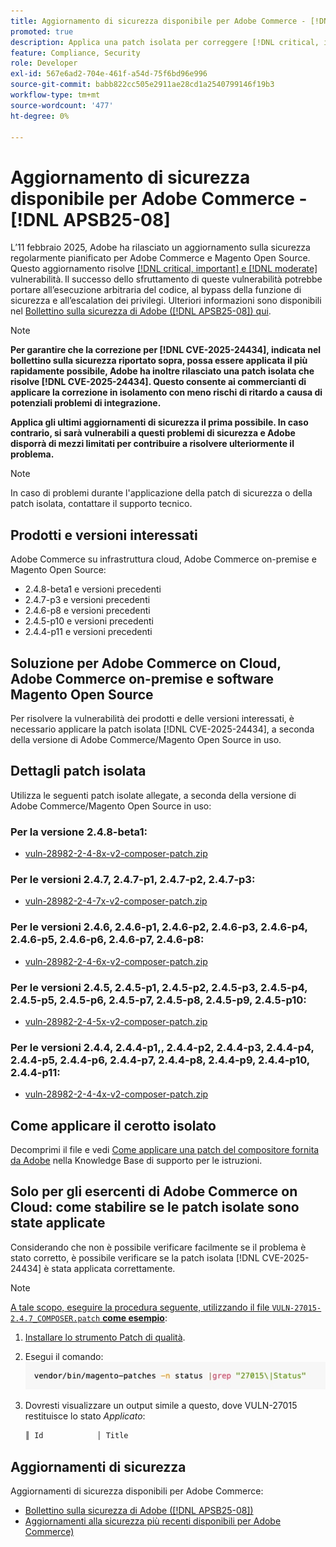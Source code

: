 ```yaml
---
title: Aggiornamento di sicurezza disponibile per Adobe Commerce - [!DNL APSB25-08]
promoted: true
description: Applica una patch isolata per correggere [!DNL critical, important, and moderate vulnerabilities] per Adobe Commerce 2.4.8-beta1, 2.4.7-p3, 2.4.6-p8, 2.4.5-p10, 2.4.4-p11 e versioni precedenti.
feature: Compliance, Security
role: Developer
exl-id: 567e6ad2-704e-461f-a54d-75f6bd96e996
source-git-commit: babb822cc505e2911ae28cd1a2540799146f19b3
workflow-type: tm+mt
source-wordcount: '477'
ht-degree: 0%

---
```


# Aggiornamento di sicurezza disponibile per Adobe Commerce - [!DNL APSB25-08]

L’11 febbraio 2025, Adobe ha rilasciato un aggiornamento sulla sicurezza regolarmente pianificato per Adobe Commerce e Magento Open Source. Questo aggiornamento risolve [[!DNL critical, important] e  [!DNL moderate]](https://helpx.adobe.com/security/severity-ratings.html) vulnerabilità. Il successo dello sfruttamento di queste vulnerabilità potrebbe portare all’esecuzione arbitraria del codice, al bypass della funzione di sicurezza e all’escalation dei privilegi. Ulteriori informazioni sono disponibili nel [Bollettino sulla sicurezza di Adobe ([!DNL APSB25-08]) qui](https://helpx.adobe.com/security/products/magento/apsb25-08.html).

>[!NOTE]
>
>**Per garantire che la correzione per [!DNL CVE-2025-24434], indicata nel bollettino sulla sicurezza riportato sopra, possa essere applicata il più rapidamente possibile, Adobe ha inoltre rilasciato una patch isolata che risolve [!DNL CVE-2025-24434]. Questo consente ai commercianti di applicare la correzione in isolamento con meno rischi di ritardo a causa di potenziali problemi di integrazione.**

**Applica gli ultimi aggiornamenti di sicurezza il prima possibile. In caso contrario, si sarà vulnerabili a questi problemi di sicurezza e Adobe disporrà di mezzi limitati per contribuire a risolvere ulteriormente il problema.**

>[!NOTE]
>
>In caso di problemi durante l&#39;applicazione della patch di sicurezza o della patch isolata, contattare il supporto tecnico.

## Prodotti e versioni interessati

Adobe Commerce su infrastruttura cloud, Adobe Commerce on-premise e Magento Open Source:

* 2.4.8-beta1 e versioni precedenti
* 2.4.7-p3 e versioni precedenti
* 2.4.6-p8 e versioni precedenti
* 2.4.5-p10 e versioni precedenti
* 2.4.4-p11 e versioni precedenti

## Soluzione per Adobe Commerce on Cloud, Adobe Commerce on-premise e software Magento Open Source

Per risolvere la vulnerabilità dei prodotti e delle versioni interessati, è necessario applicare la patch isolata [!DNL CVE-2025-24434], a seconda della versione di Adobe Commerce/Magento Open Source in uso.

## Dettagli patch isolata

Utilizza le seguenti patch isolate allegate, a seconda della versione di Adobe Commerce/Magento Open Source in uso:

### Per la versione 2.4.8-beta1:

* [vuln-28982-2-4-8x-v2-composer-patch.zip](assets/vuln-28982-2-4-8x-v2-composer-patch.zip)

### Per le versioni 2.4.7, 2.4.7-p1, 2.4.7-p2, 2.4.7-p3:

* [vuln-28982-2-4-7x-v2-composer-patch.zip](assets/vuln-28982-2-4-7x-v2-composer-patch.zip)

### Per le versioni 2.4.6, 2.4.6-p1, 2.4.6-p2, 2.4.6-p3, 2.4.6-p4, 2.4.6-p5, 2.4.6-p6, 2.4.6-p7, 2.4.6-p8:

* [vuln-28982-2-4-6x-v2-composer-patch.zip](assets/vuln-28982-2-4-6x-v2-composer-patch.zip)

### Per le versioni 2.4.5, 2.4.5-p1, 2.4.5-p2, 2.4.5-p3, 2.4.5-p4, 2.4.5-p5, 2.4.5-p6, 2.4.5-p7, 2.4.5-p8, 2.4.5-p9, 2.4.5-p10:

* [vuln-28982-2-4-5x-v2-composer-patch.zip](assets/vuln-28982-2-4-5x-v2-composer-patch.zip)

### Per le versioni 2.4.4, 2.4.4-p1,, 2.4.4-p2, 2.4.4-p3, 2.4.4-p4, 2.4.4-p5, 2.4.4-p6, 2.4.4-p7, 2.4.4-p8, 2.4.4-p9, 2.4.4-p10, 2.4.4-p11:

* [vuln-28982-2-4-4x-v2-composer-patch.zip](assets/vuln-28982-2-4-4x-v2-composer-patch.zip)


## Come applicare il cerotto isolato

Decomprimi il file e vedi [Come applicare una patch del compositore fornita da Adobe](https://experienceleague.adobe.com/docs/commerce-knowledge-base/kb/how-to/how-to-apply-a-composer-patch-provided-by-magento.html) nella Knowledge Base di supporto per le istruzioni.

## Solo per gli esercenti di Adobe Commerce on Cloud: come stabilire se le patch isolate sono state applicate

Considerando che non è possibile verificare facilmente se il problema è stato corretto, è possibile verificare se la patch isolata [!DNL CVE-2025-24434] è stata applicata correttamente.

>[!NOTE]
>
><u>A tale scopo, eseguire la procedura seguente, utilizzando il file `VULN-27015-2.4.7_COMPOSER.patch` **come esempio**</u>:

1. [Installare lo strumento Patch di qualità](https://experienceleague.adobe.com/docs/commerce-operations/tools/quality-patches-tool/usage.html).
1. Esegui il comando:<br>
   ![cve-2024-34102-tell-if-patch-apply-code](assets/cve-2024-34102-tell-if-patch-applied-code.png)
1. Dovresti visualizzare un output simile a questo, dove VULN-27015 restituisce lo stato *Applicato*:

   ```bash
   ║ Id            │ Title                                                        │ Category        │ Origin                 │ Status      │ Details                                          ║ ║ N/A           │ ../m2-hotfixes/VULN-27015-2.4.7_COMPOSER_patch.patch      │ Other           │ Local                  │ Applied     │ Patch type: Custom                                
   ```

<!-- For Step 2:
     ```bash
    vendor/bin/magento-patches -n status |grep "27015\|Status"
     ```
-->

## Aggiornamenti di sicurezza

Aggiornamenti di sicurezza disponibili per Adobe Commerce:

* [Bollettino sulla sicurezza di Adobe ([!DNL APSB25-08])](https://helpx.adobe.com/security/products/magento/apsb25-08.html)
* [Aggiornamenti alla sicurezza più recenti disponibili per Adobe Commerce)](https://helpx.adobe.com/security/products/magento.html)
